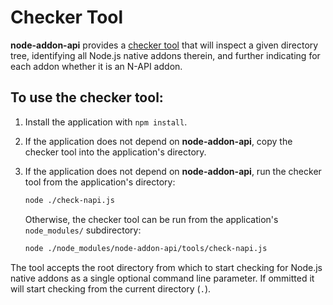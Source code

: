 # Checker Tool

**node-addon-api** provides a [checker tool][] that will inspect a given
directory tree, identifying all Node.js native addons therein, and further
indicating for each addon whether it is an N-API addon.

## To use the checker tool:

1. Install the application with `npm install`.

2. If the application does not depend on **node-addon-api**, copy the
   checker tool into the application's directory.

3. If the application does not depend on **node-addon-api**, run the checker
   tool from the application's directory:

   ```sh
   node ./check-napi.js
   ```

   Otherwise, the checker tool can be run from the application's
   `node_modules/` subdirectory:

   ```sh
   node ./node_modules/node-addon-api/tools/check-napi.js
   ```

The tool accepts the root directory from which to start checking for Node.js
native addons as a single optional command line parameter. If ommitted it will
start checking from the current directory (`.`).

[checker tool]: ../tools/check-napi.js
